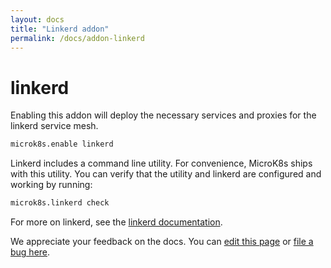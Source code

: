 ```yaml
---
layout: docs
title: "Linkerd addon"
permalink: /docs/addon-linkerd
---
```


# linkerd

Enabling this addon will deploy the necessary services and proxies for the
linkerd service mesh.

```bash
microk8s.enable linkerd
```

Linkerd includes a command line utility. For convenience, MicroK8s ships
with this utility. You can verify that the utility and linkerd are
configured and working by running:

```bash
microk8s.linkerd check
```

For more on linkerd, see the
[linkerd documentation][linkerd-docs].

<!-- LINKS -->

[linkerd-docs]: https://linkerd.io/2/overview/

<!-- FEEDBACK -->
<div class="p-notification--information">
  <p class="p-notification__response">
    We appreciate your feedback on the docs. You can
    <a href="https://https://github.com/canonical-web-and-design/microk8s.io/edit/master/docs/addon-linkerd.md" class="p-notification__action">edit this page</a>
    or
    <a href="https://github.com/canonical-web-and-design/microk8s.io/issues/new" class="p-notification__action">file a bug here</a>.
  </p>
</div>
